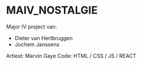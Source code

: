 # MAIV_NOSTALGIE

Major IV project van:
* Dieter van Hertbruggen
* Jochem Janssens

Artiest: Marvin Gaye
Code: HTML / CSS / JS / REACT
